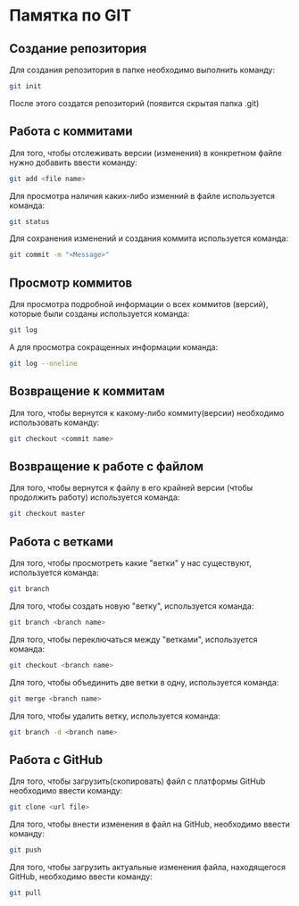  # Памятка по GIT

 ## Создание репозитория
 Для создания репозитория в папке необходимо выполнить команду:
```sh
git init
```
После этого создатся репозиторий (появится скрытая папка .git)
 ## Работа с коммитами
Для того, чтобы отслеживать версии (изменения) в конкретном файле нужно добавить ввести команду:
``` sh
git add <file name>
```
Для просмотра наличия каких-либо изменний в файле используется команда:
``` sh
git status
```
Для сохранения изменений и создания коммита используется команда:
``` sh
git commit -m "<Message>"
```
## Просмотр коммитов
Для просмотра подробной информации о всех коммитов (версий), которые были созданы используется команда:
``` sh
git log
```
А для просмотра сокращенных информации команда:
``` sh
git log --oneline
```
## Возвращение к коммитам
Для того, чтобы вернутся к какому-либо коммиту(версии) необходимо использовать команду:
``` sh
git checkout <commit name>
```
## Возвращение к работе с файлом
Для того, чтобы вернутся к файлу в его крайней версии (чтобы продолжить работу) используется команда:
``` sh
git checkout master
```
 ## Работа с ветками
Для того, чтобы просмотреть какие "ветки" у нас существуют, используется команда: 
``` sh
git branch
```
Для того, чтобы создать новую "ветку", используется команда:
``` sh
git branch <branch name>
```
Для того, чтобы переключаться между "ветками", используется команда:
``` sh
git checkout <branch name>
```
Для того, чтобы объединить две ветки в одну, используется команда:
``` sh
git merge <branch name>
```
Для того, чтобы удалить ветку, используется команда:
``` sh
git branch -d <branch name>
```
 ## Работа с GitHub
 Для того, чтобы загрузить(скопировать) файл с платформы GitHub необходимо ввести команду: 
``` sh
git clone <url file>
```
 Для того, чтобы внести изменения в файл на GitHub, необходимо ввести команду: 
``` sh
git push
```
 Для того, чтобы загрузить актуальные изменения файла, находящегося GitHub, необходимо ввести команду: 
``` sh
git pull
```
